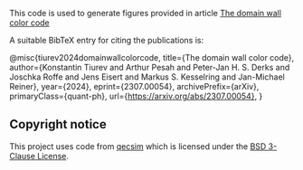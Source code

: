 This code is used to generate figures provided in article [The domain wall color code](
https://doi.org/10.48550/arXiv.2307.00054)

A suitable BibTeX entry for citing the publications is:

@misc{tiurev2024domainwallcolorcode,
      title={The domain wall color code}, 
      author={Konstantin Tiurev and Arthur Pesah and Peter-Jan H. S. Derks and Joschka Roffe and Jens Eisert and Markus S. Kesselring and Jan-Michael Reiner},
      year={2024},
      eprint={2307.00054},
      archivePrefix={arXiv},
      primaryClass={quant-ph},
      url={https://arxiv.org/abs/2307.00054}, 
}

Copyright notice
----------------

This project uses code from [qecsim](https://github.com/qecsim) which is licensed under the [BSD 3-Clause License](https://github.com/qecsim/qecsim/blob/master/LICENSE).

